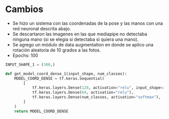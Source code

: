 # Cambios
- Se hizo un sistema con las coordenadas de la pose y las manos con una red neuronal descrita abajo.
- Se descartaron las imagenes en las que mediapipe no detectaba ninguna mano (si se elegia si detectaba si quiera una mano).
- Se agrego un módulo de data augmentation en donde se aplico una rotación aleatoria de 10 grados a las fotos.
- Epochs: 100
```python
INPUT_SHAPE_1 = (300,)

def get_model_coord_dense_1(input_shape, num_classes):
    MODEL_COORD_DENSE = tf.keras.Sequential(
        [
            tf.keras.layers.Dense(128, activation="relu", input_shape=input_shape),
            tf.keras.layers.Dense(64, activation="relu"),
            tf.keras.layers.Dense(num_classes, activation="softmax"),
        ]
    )
    return MODEL_COORD_DENSE
```